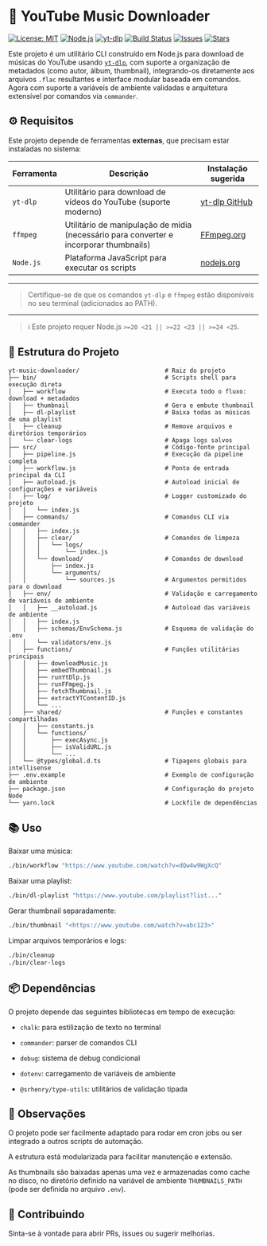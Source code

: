 # 🎵 YouTube Music Downloader

[![License: MIT](https://img.shields.io/badge/License-MIT-yellow.svg)](./LICENSE)
[![Node.js](https://img.shields.io/badge/Node.js-20.x%20|%2022.x%20|%2024.x-green.svg)](https://nodejs.org/)
[![yt-dlp](https://img.shields.io/badge/yt--dlp-CLI-blue)](https://github.com/yt-dlp/yt-dlp)
[![Build Status](https://img.shields.io/github/actions/workflow/status/SrHenry/yt-music-downloader/ci.yml)](https://github.com/SrHenry/yt-music-downloader/actions)
[![Issues](https://img.shields.io/github/issues/SrHenry/yt-music-downloader)](https://github.com/SrHenry/yt-music-downloader/issues)
[![Stars](https://img.shields.io/github/stars/SrHenry/yt-music-downloader?style=social)](https://github.com/SrHenry/yt-music-downloader)

Este projeto é um utilitário CLI construído em Node.js para download de músicas do YouTube usando [`yt-dlp`](https://github.com/yt-dlp/yt-dlp), com suporte a organização de metadados (como autor, álbum, thumbnail), integrando-os diretamente aos arquivos `.flac` resultantes e interface modular baseada em comandos. Agora com suporte a variáveis de ambiente validadas e arquitetura extensível por comandos via `commander`.

## ⚙️ Requisitos

Este projeto depende de ferramentas **externas**, que precisam estar instaladas no sistema:

| Ferramenta | Descrição                                                                              | Instalação sugerida                                            |
|------------|----------------------------------------------------------------------------------------|----------------------------------------------------------------|
| `yt-dlp`   | Utilitário para download de vídeos do YouTube (suporte moderno)                        | [yt-dlp GitHub](https://github.com/yt-dlp/yt-dlp#installation) |
| `ffmpeg`   | Utilitário de manipulação de mídia (necessário para converter e incorporar thumbnails) | [FFmpeg.org](https://ffmpeg.org/download.html)                 |
| `Node.js`  | Plataforma JavaScript para executar os scripts                                         | [nodejs.org](https://nodejs.org/)                              |

---

> Certifique-se de que os comandos `yt-dlp` e `ffmpeg` estão disponíveis no seu terminal (adicionados ao PATH).

---

> ℹ️ Este projeto requer Node.js `>=20 <21 || >=22 <23 || >=24 <25`.

## 📁 Estrutura do Projeto

```text
yt-music-downloader/                        # Raiz do projeto
├── bin/                                    # Scripts shell para execução direta
│   ├── workflow                            # Executa todo o fluxo: download + metadados
│   ├── thumbnail                           # Gera e embute thumbnail
│   ├── dl-playlist                         # Baixa todas as músicas de uma playlist
│   ├── cleanup                             # Remove arquivos e diretórios temporários
│   └── clear-logs                          # Apaga logs salvos
├── src/                                    # Código-fonte principal
│   ├── pipeline.js                         # Execução da pipeline completa
│   ├── workflow.js                         # Ponto de entrada principal da CLI
│   ├── autoload.js                         # Autoload inicial de configurações e variáveis
│   ├── log/                                # Logger customizado do projeto
│   │   └── index.js
│   ├── commands/                           # Comandos CLI via commander
│   │   ├── index.js
│   │   ├── clear/                          # Comandos de limpeza
│   │   │   └── logs/
│   │   │       └── index.js
│   │   └── download/                       # Comandos de download
│   │       ├── index.js
│   │       └── arguments/
│   │           └── sources.js              # Argumentos permitidos para o download
│   ├── env/                                # Validação e carregamento de variáveis de ambiente
│   │   ├── __autoload.js                   # Autoload das variáveis de ambiente
│   │   ├── index.js
│   │   ├── schemas/EnvSchema.js            # Esquema de validação do .env
│   │   └── validators/env.js
│   ├── functions/                          # Funções utilitárias principais
│   │   ├── downloadMusic.js
│   │   ├── embedThumbnail.js
│   │   ├── runYtDlp.js
│   │   ├── runFFmpeg.js
│   │   ├── fetchThumbnail.js
│   │   ├── extractYTContentID.js
│   │   └── ...
│   ├── shared/                             # Funções e constantes compartilhadas
│   │   ├── constants.js
│   │   └── functions/
│   │       ├── execAsync.js
│   │       ├── isValidURL.js
│   │       └── ...
│   └── @types/global.d.ts                  # Tipagens globais para intellisense
├── .env.example                            # Exemplo de configuração de ambiente
├── package.json                            # Configuração do projeto Node
└── yarn.lock                               # Lockfile de dependências
```

## 📚 Uso

Baixar uma música:

```bash
./bin/workflow "https://www.youtube.com/watch?v=dQw4w9WgXcQ"
```

Baixar uma playlist:

```bash
./bin/dl-playlist "https://www.youtube.com/playlist?list..."
```

Gerar thumbnail separadamente:

```bash
./bin/thumbnail "<https://www.youtube.com/watch?v=abc123>"
```

Limpar arquivos temporários e logs:

```bash
./bin/cleanup
./bin/clear-logs
```

## 📦 Dependências

O projeto depende das seguintes bibliotecas em tempo de execução:

- `chalk`: para estilização de texto no terminal

- `commander`: parser de comandos CLI

- `debug`: sistema de debug condicional

- `dotenv`: carregamento de variáveis de ambiente

- `@srhenry/type-utils`: utilitários de validação tipada

## 📌 Observações

O projeto pode ser facilmente adaptado para rodar em cron jobs ou ser integrado a outros scripts de automação.

A estrutura está modularizada para facilitar manutenção e extensão.

As thumbnails são baixadas apenas uma vez e armazenadas como cache no disco, no diretório definido na variável de ambiente `THUMBNAILS_PATH` (pode ser definida no arquivo `.env`).

## 🤝 Contribuindo

Sinta-se à vontade para abrir PRs, issues ou sugerir melhorias.
